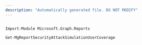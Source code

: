 ```yaml
---
description: "Automatically generated file. DO NOT MODIFY"
---
```


```powershellv1

Import-Module Microsoft.Graph.Reports

Get-MgReportSecurityAttackSimulationUserCoverage

```